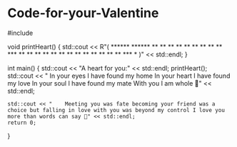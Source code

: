 # Code-for-your-Valentine
#include <iostream>

void printHeart() {
    std::cout << R"(
        ******       ******
      **      **   **      **
     **         ** **         **
     **          ***          **
      **                     **
        **                 **
          **             **
            **         **
              **     **
                ** **
                 ***
                  *
    )" << std::endl;
}

int main() {
    std::cout << "A heart for you:" << std::endl;
    printHeart();
    std::cout << "     In your eyes I have found my home In your heart I have found my love In your soul I have found my mate With you I am whole 💖" << std::endl;
    
    std::cout << "    Meeting you was fate becoming your friend was a choice but falling in love with you was beyond my control I love you more than words can say 💞" << std::endl;
    return 0;
}
